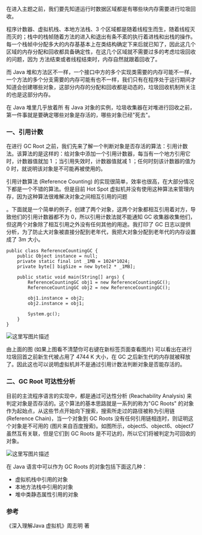 在进入主题之前，我们要先知道运行时数据区域都是有哪些块内存需要进行垃圾回收。

程序计数器、虚拟机栈、本地方法栈、3 个区域都是随着线程生而生，随着线程灭而灭的；栈中的栈帧随着方法的进入和退出有条不紊的执行着进栈和出栈的操作。每一个栈帧中分配多大的内存基基本上在类结构确定下来后就已知了，因此这几个区域的内存分配和回收都具备确定性，在这几个区域就不需要过多的考虑垃圾回收的问题，因为 方法结束或者线程结束时，内存自然就跟着回收了。

而 Java 堆和方法区不一样，一个接口中方的多个实现类需要的内存可能不一样，一个方法的多个分支需要的内存可能有也不一样，我们只有在程序处于运行期间才知道会创建哪些对象，这部分内存的分配和回收都是动态的，垃圾回收机制所关注的也是这部分内存。

在 Java 堆里几乎放着所 有 Java 对象的实例，垃圾收集器在对堆进行回收之前，第一件事就是要确定哪些对象是存活的，哪些对象已经"死去"。

### 一、引用计数

在进行 GC  Root 之前，我们先来了解一个判断对象是否存活的算法：引用计数法。该算法的是这样的：给对象中添加一个引用计数器，每当有一个地方引用它时，计数器值就加 1 ；当引用失效时，计数器值就减 1 ；任何时刻该计数器的值为 0 时，就说明该对象是不可能再被使用的。

引用计数算法 (Reference Counting) 的实现很简单，效率也很高，在大部分情况下都是一个不错的算法。但是目前 Hot Spot 虚拟机并没有使用这种算法来管理内存，因为这种算法很难解决对象之间相互引用的问题

。下面就是一个简单的例子，创建了两个对象，这两个对象都相互引用着对方，导致他们的引用计数器都不为 0，所以引用计数法就不能通知 GC 收集器收集他们，但这两个对象除了相互引用之外没有任何其他的用途。我打印了 GC 日志以提供分析，为了防止大对象被直接分配到老年代，我把大对象分配到老年代的内存设置成了 3m 大小。

```
public class ReferenceCountingGC {
    public Object instance = null;
    private static final int _1MB = 1024*1024;
    private byte[] bigSize = new byte[2 * _1MB];

    public static void main(String[] args) {
        ReferenceCountingGC obj1 = new ReferenceCountingGC();
        ReferenceCountingGC obj2 = new ReferenceCountingGC();
        
        obj1.instance = obj2;
        obj2.instance = obj1;

        System.gc();
    }
}

```
![这里写图片描述 ](http://img.blog.csdn.net/20171129111332204?watermark/2/text/aHR0cDovL2Jsb2cuY3Nkbi5uZXQvY29kZWphcw==/font/5a6L5L2T/fontsize/400/fill/I0JBQkFCMA==/dissolve/70/gravity/SouthEast)

由上面的图 (如果上图看不清楚你可右键在新标签页面查看图片) 可以看出在进行垃圾回首之前新生代被占用了 4744 K 大小，在 GC 之后新生代的内存就被释放了。因此这也可以说明虚拟机并不是通过引用计数法判断对象是否能存活的。


### 二、GC Root 可达性分析

目前的主流程序语言的实现中，都是通过可达性分析 (Reachability Analysis) 来判定对象是否存活的。这个算法的基本思路就是一系列的称为"GC Roots" 的对象作为起始点，从这些节点开始向下搜索，搜索所走过的路径被称为引用链 (Reference Chain)，当一个对象到 GC Roots 没有任何引用链相连时，则证明这个对象是不可用的 (图片来自百度搜索)。如图所示，object5、object6、object7 虽然互有关联，但是它们到 GC Roots 是不可达的，所以它们将被判定为可回收的对象。

![这里写图片描述 ](http://img.blog.csdn.net/20171129115552919?watermark/2/text/aHR0cDovL2Jsb2cuY3Nkbi5uZXQvY29kZWphcw==/font/5a6L5L2T/fontsize/400/fill/I0JBQkFCMA==/dissolve/70/gravity/SouthEast)

在 Java 语言中可以作为 GC Roots 的对象包括下面这几种：

 - 虚拟机栈中引用的对象
 - 本地方法栈中引用的对象
 - 堆中类静态属性引用的对象

### 参考

《深入理解Java 虚拟机》周志明 著